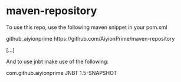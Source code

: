 maven-repository
================

To use this repo, use the following maven snippet in your pom.xml

<repository>
    <id>github_aiyionprime</id>
    <url>https://github.com/AiyionPrime/maven-repository</url>
</repository>

[...]

And to use jnbt make use of the following:

<dependency>
    <groupId>com.github.aiyionprime</groupId>
    <artifactId>JNBT</artifactId>
    <version>1.5-SNAPSHOT</version>
</dependency>
